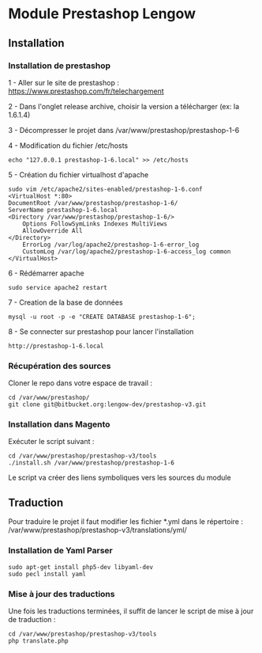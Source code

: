 # Module Prestashop Lengow

## Installation ##

### Installation de prestashop ###

1 - Aller sur le site de prestashop : https://www.prestashop.com/fr/telechargement

2 - Dans l'onglet release archive, choisir la version a télécharger (ex: la 1.6.1.4)

3 - Décompresser le projet dans /var/www/prestashop/prestashop-1-6

4 - Modification du fichier /etc/hosts

    echo "127.0.0.1 prestashop-1-6.local" >> /etc/hosts

5 - Création du fichier virtualhost d'apache

    sudo vim /etc/apache2/sites-enabled/prestashop-1-6.conf 
    <VirtualHost *:80>
    DocumentRoot /var/www/prestashop/prestashop-1-6/
    ServerName prestashop-1-6.local
    <Directory /var/www/prestashop/prestashop-1-6/>
        Options FollowSymLinks Indexes MultiViews
        AllowOverride All
    </Directory>
        ErrorLog /var/log/apache2/prestashop-1-6-error_log
        CustomLog /var/log/apache2/prestashop-1-6-access_log common
    </VirtualHost>
6 - Rédémarrer apache

    sudo service apache2 restart
    
7 - Creation de la base de données
    
    mysql -u root -p -e "CREATE DATABASE prestashop-1-6"; 
        
8 - Se connecter sur prestashop pour lancer l'installation
    
    http://prestashop-1-6.local     

### Récupération des sources ###

Cloner le repo dans votre espace de travail :

    cd /var/www/prestashop/
    git clone git@bitbucket.org:lengow-dev/prestashop-v3.git

### Installation dans Magento ###

Exécuter le script suivant :

    cd /var/www/prestashop/prestashop-v3/tools
    ./install.sh /var/www/prestashop/prestashop-1-6

Le script va créer des liens symboliques vers les sources du module

## Traduction ##

Pour traduire le projet il faut modifier les fichier *.yml dans le répertoire : /var/www/prestashop/prestashop-v3/translations/yml/

### Installation de Yaml Parser ###

    sudo apt-get install php5-dev libyaml-dev
    sudo pecl install yaml

### Mise à jour des traductions ###

Une fois les traductions terminées, il suffit de lancer le script de mise à jour de traduction :

    cd /var/www/prestashop/prestashop-v3/tools
    php translate.php